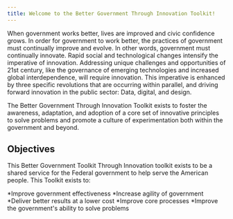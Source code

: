 ```yaml
---
title: Welcome to the Better Government Through Innovation Toolkit!
---
```


When government works better, lives are improved and civic confidence grows. In order for government to work better, the practices of government must continually improve and evolve. In other words, government must continually innovate. Rapid social and technological changes intensify the imperative of innovation. Addressing unique challenges and opportunities of 21st century, like the governance of emerging technologies and increased global interdependence, will require innovation. This imperative is enhanced by three specific revolutions that are occurring within parallel, and driving forward innovation in the public sector: Data, digital, and design.

The Better Government Through Innovation Toolkit exists to foster the awareness, adaptation, and adoption of a core set of innovative principles to solve problems and promote a culture of experimentation both within the government and beyond. 

<h2><b>Objectives</b></h2>

This Better Government Toolkit Through Innovation toolkit exists to be a shared service for the Federal government to help serve the American people. This Toolkit exists to:

*Improve government effectiveness
*Increase agility of government
*Deliver better results at a lower cost
*Improve core processes
*Improve the government's ability to solve problems
